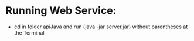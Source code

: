 # Running Web Service:

- cd in folder apiJava and run (java -jar server.jar) without parentheses at the Terminal
